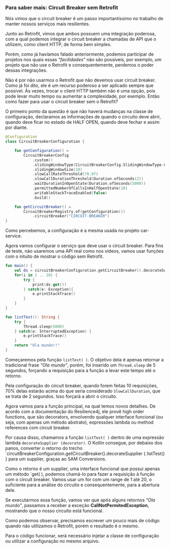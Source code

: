 ### Para saber mais: Circuit Breaker sem Retrofit

Nós vimos que o circuit breaker é um passo importantíssimo no trabalho de manter nossos serviços mais resilientes.

Junto ao Retrofit, vimos que ambos possuem uma integração poderosa, com a qual podemos integrar o circuit breaker a chamadas de API que o utilizem, como client HTTP, de forma bem simples.

Porém, como já havíamos falado anteriormente, podemos participar de projetos nos quais essas *"facilidades"* não são possíveis, por exemplo, um projeto que não use o Retrofit e consequentemente, perdemos o poder dessas integrações.

Não é por não usarmos o Retrofit que não devemos usar circuit breaker. Como já foi dito, ele é um recurso poderoso a ser aplicado sempre que possível. Às vezes, trocar o client HTTP também não é uma opção, pois pode levar muito tempo ou aumentar a complexidade, por exemplo. Então como fazer para usar o circuit breaker sem o Retrofit?

O primeiro ponto da questão é que não haverá mudanças na classe de configuração, declaramos as informações de quando o circuito deve abrir, quando deve ficar no estado de HALF OPEN, quando deve fechar e assim por diante.

```kotlin
@Configuration
class CircuitBreakerConfiguration {

    fun getConfiguration() =
        CircuitBreakerConfig
            .custom()
            .slidingWindowType(CircuitBreakerConfig.SlidingWindowType.COUNT_BASED)
            .slidingWindowSize(10)
            .slowCallRateThreshold(70.0f)
            .slowCallDurationThreshold(Duration.ofSeconds(2))
            .waitDurationInOpenState(Duration.ofSeconds(5000))
            .permittedNumberOfCallsInHalfOpenState(10)
            .writableStackTraceEnabled(false)
            .build()

    fun getCircuitBreaker() =
        CircuitBreakerRegistry.of(getConfiguration())
            .circuitBreaker("CIRCUIT-BREAKER")
}
```

Como percebemos, a configuração é a mesma usada no projeto car-service.

Agora vamos configurar o serviço que deve usar o circuit breaker. Para fins de teste, não usaremos uma API real como nos vídeos, vamos usar funções com o intuito de mostrar o código sem Retrofit.

```kotlin
fun main() {
    val ds = circuitBreakerConfiguration.getCircuitBreaker().decorateSupplier { listTest() }
    for(i in 1 .. 20) {
        try {
            print(ds.get())
        } catch(e: Exception){
            e.printStackTrace()
        }
    }
}

fun listTest(): String {
    try {
        Thread.sleep(5000)
    } catch(e: InterruptedException) {
        e.printStackTrace()
    }
    return "Ola mundo!!"
}
```
Começaremos pela função `listTest( )`. O objetivo dela é apenas retornar a tradicional frase *"Ola mundo"*, porém, foi inserido um `Thread.sleep` de 5 segundos, forçando a requisição para a função a levar este tempo até o retorno.

Pela configuração do circuit breaker, quando forem feitas 10 requisições, 70% delas estarão acima do que seria considerado `SlowCallDuration`, que se trata de 2 segundos. Isso forçará a abrir o circuito.

Agora vamos para a função principal, na qual temos novos detalhes. De acordo com a documentação do Resilience4j, ele provê high order functions, que são decorators, envolvendo qualquer interface funcional (ou seja, com apenas um método abstrato), expressões lambda ou method references com circuit breaker.

Por causa disso, chamamos a função `listTest( )` dentro de uma expressão lambda `decorateSupplier (decorator)`. O Kotlin consegue, por debaixo dos panos, converter o retorno do trecho `circuitBreakerConfiguration.getCircuitBreaker().decorateSupplier { listTest() } para um supplier, graças ao SAM Conversions.

Como o retorno é um supplier, uma interface funcional que possui apenas um método `get( ), podemos chamá-lo para fazer a requisição à função com o circuit breaker. Vamos usar um for com um range de 1 até 20, o suficiente para a análise do circuito e consequentemente, para a abertura dele.

Se executarmos essa função, vamos ver que após alguns retornos *"Ola mundo"*, passamos a receber a exceção **CallNotPermitedException**, mostrando que o nosso circuito está funcional.

Como podemos observar, precisamos escrever um pouco mais de código quando não utilizamos o Retrofit, porém o resultado é o mesmo.

Para o código funcionar, será necessário injetar a classe de configuração ou utilizar a configuração no mesmo arquivo.